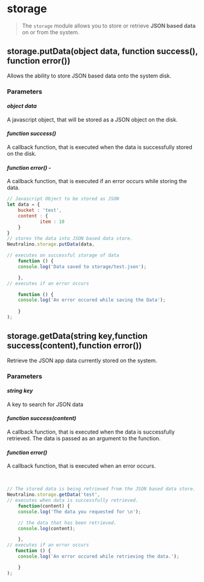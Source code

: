 # storage
> The `storage` module allows you to store or retrieve **JSON based data** on or from the system. 

## storage.putData(object data, function success(), function error())
Allows the ability to store JSON based data onto the system disk. <br/>
### Parameters
#### *object data*
A javascript object, that will be stored as a JSON object on the disk. <br/>
#### *function success()* 
A callback function, that is executed when the data is successfully stored on the disk. 
#### *function error()* - 
A callback function, that is executed if an error occurs while storing the data. 
<br/>
 
```javascript 
// Javascript Object to be stored as JSON
let data = { 
    bucket : 'test', 
    content : { 
            item : 10 
    } 
}
// stores the data into JSON based data store.           
Neutralino.storage.putData(data,

// executes on successful storage of data
    function () {
    console.log('Data saved to storage/test.json');

    },
// executes if an error occurs

    function () {
    console.log('An error occured while saving the Data');
    
    }
);
```

## storage.getData(string key,function success(content),function error())
Retrieve the JSON app data currently stored on the system. <br/>

### Parameters
#### *string key*
A key to search for JSON data
#### *function success(content)*
A callback function, that is executed when the data is successfully retrieved. The data is passed as an argument to the function.
#### *function error()*
A callback function, that is executed when an error occurs. 

<br/>

```javascript 
// The stored data is being retrieved from the JSON based data store. 
Neutralino.storage.getData('test',
// executes when data is successfully retrieved.
    function(content) {
    console.log('The data you requested for \n');

    // the data that has been retrieved.
    console.log(content);

    },
// executes if an error occurs
   function () {
    console.log('An error occured while retrieving the data.');

    }
);
```
